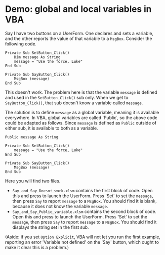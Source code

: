 # Demo: global and local variables in VBA

Say I have two buttons on a UserForm. One declares and sets a variable, and the other reports the value of that variable to a `MsgBox`. Consider the following code.

```
Private Sub SetButton_Click()
    Dim message As String
    message = "Use the force, Luke"
End Sub

Private Sub SayButton_Click()
    MsgBox (message)
End Sub
```

This doesn't work. The problem here is that the variable `message` is defined and used in the `SetButton_Click()` sub only. When we get to `SayButton_Click()`, that sub doesn't know a variable called `message`.

The solution is to define `message` as a global variable, meaning it is available everywhere. In VBA, global variables are called 'Public', so the above code could be adapted as follows. Since `message` is defined as `Public` outside of either sub, it is available to both as a variable.

```
Public message As String

Private Sub SetButton_Click()
    message = "Use the force, Luke"
End Sub

Private Sub SayButton_Click()
    MsgBox (message)
End Sub
```

Here you will find two files.

- `Say_and_Say_Doesnt_work.xlsm` contains the first block of code. Open this and press to launch the UserForm. Press 'Set' to set the `message`, then press `Say` to report `message` to a `MsgBox`. You should find it is blank, because it does not know the variable `message`.
- `Say_and_Say_Public_variable.xlsm` contains the second block of code. Open this and press to launch the UserForm. Press 'Set' to set the `message`, then press `Say` to report `message` to a `MsgBox`. You should find it displays the string set in the first sub.

(Aside: if you set `Option Explicit`, VBA will not let you run the first example, reporting an error 'Variable not defined' on the 'Say' button, which ought to make it clear this is a problem.)
